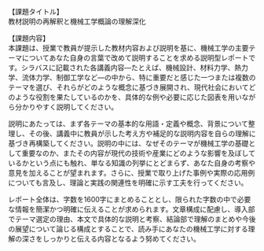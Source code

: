 【課題タイトル】  
教材説明の再解釈と機械工学概論の理解深化

【課題内容】  
本課題は、授業で教員が提示した教材内容および説明を基に、機械工学の主要テーマについてあなた自身の言葉で改めて説明することを求める説明型レポートです。シラバスに記載された各講義内容―たとえば、機械設計、材料力学、熱力学、流体力学、制御工学など―の中から、特に重要だと感じた一つまたは複数のテーマを選び、それらがどのような概念に基づき展開され、現代社会においてどのような役割を果たしているのかを、具体的な例や必要に応じた図表を用いながら分かりやすく説明してください。

説明にあたっては、まず各テーマの基本的な用語・定義や概念、背景について整理し、その後、講義中に教員が示した考え方や補足的な説明内容を自らの理解に基づき再構築してください。説明の中には、なぜそのテーマが機械工学の基礎として重要なのか、またその内容が現代の技術や産業にどのような影響を及ぼしているかという点にも触れ、単なる知識の列挙にとどまらず、あなた自身の考察や意見を加えることが望まれます。さらに、授業で取り上げた事例や実際の応用例についても言及し、理論と実践の関連性を明確に示す工夫を行ってください。

レポート全体は、字数を1600字にまとめることとし、限られた字数の中で必要な情報を簡潔かつ明確に伝えることが求められます。文章構成に配慮し、導入部でテーマ選定の理由、本文で具体的な説明と考察、結論部で理解のまとめや今後の展望について論じる構成とすることで、読み手にあなたの機械工学に対する理解の深さをしっかりと伝える内容となるよう努めてください。
